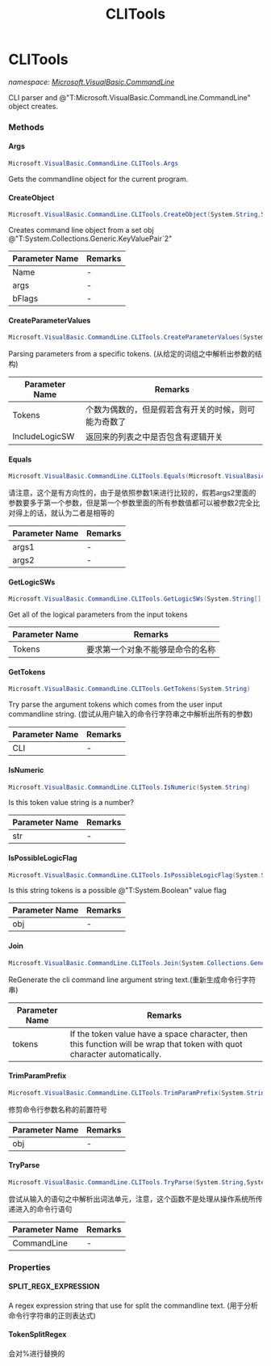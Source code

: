﻿---
title: CLITools
---

# CLITools
_namespace: [Microsoft.VisualBasic.CommandLine](N-Microsoft.VisualBasic.CommandLine.html)_

CLI parser and @"T:Microsoft.VisualBasic.CommandLine.CommandLine" object creates.

### Methods

#### Args
```csharp
Microsoft.VisualBasic.CommandLine.CLITools.Args
```
Gets the commandline object for the current program.

#### CreateObject
```csharp
Microsoft.VisualBasic.CommandLine.CLITools.CreateObject(System.String,System.Collections.Generic.IEnumerable{System.Collections.Generic.KeyValuePair{System.String,System.String}},System.Collections.Generic.IEnumerable{System.String})
```
Creates command line object from a set obj @"T:System.Collections.Generic.KeyValuePair`2"

|Parameter Name|Remarks|
|--------------|-------|
|Name|-|
|args|-|
|bFlags|-|


#### CreateParameterValues
```csharp
Microsoft.VisualBasic.CommandLine.CLITools.CreateParameterValues(System.String[],System.Boolean)
```
Parsing parameters from a specific tokens.
 (从给定的词组之中解析出参数的结构)

|Parameter Name|Remarks|
|--------------|-------|
|Tokens|个数为偶数的，但是假若含有开关的时候，则可能为奇数了|
|IncludeLogicSW|返回来的列表之中是否包含有逻辑开关|


#### Equals
```csharp
Microsoft.VisualBasic.CommandLine.CLITools.Equals(Microsoft.VisualBasic.CommandLine.CommandLine,Microsoft.VisualBasic.CommandLine.CommandLine)
```
请注意，这个是有方向性的，由于是依照参数1来进行比较的，假若args2里面的参数要多于第一个参数，但是第一个参数里面的所有参数值都可以被参数2完全比对得上的话，就认为二者是相等的

|Parameter Name|Remarks|
|--------------|-------|
|args1|-|
|args2|-|


#### GetLogicSWs
```csharp
Microsoft.VisualBasic.CommandLine.CLITools.GetLogicSWs(System.String[],System.String@)
```
Get all of the logical parameters from the input tokens

|Parameter Name|Remarks|
|--------------|-------|
|Tokens|要求第一个对象不能够是命令的名称|


#### GetTokens
```csharp
Microsoft.VisualBasic.CommandLine.CLITools.GetTokens(System.String)
```
Try parse the argument tokens which comes from the user input commandline string. 
 (尝试从用户输入的命令行字符串之中解析出所有的参数)

|Parameter Name|Remarks|
|--------------|-------|
|CLI|-|


#### IsNumeric
```csharp
Microsoft.VisualBasic.CommandLine.CLITools.IsNumeric(System.String)
```
Is this token value string is a number?

|Parameter Name|Remarks|
|--------------|-------|
|str|-|


#### IsPossibleLogicFlag
```csharp
Microsoft.VisualBasic.CommandLine.CLITools.IsPossibleLogicFlag(System.String)
```
Is this string tokens is a possible @"T:System.Boolean" value flag

|Parameter Name|Remarks|
|--------------|-------|
|obj|-|


#### Join
```csharp
Microsoft.VisualBasic.CommandLine.CLITools.Join(System.Collections.Generic.IEnumerable{System.String})
```
ReGenerate the cli command line argument string text.(重新生成命令行字符串)

|Parameter Name|Remarks|
|--------------|-------|
|tokens|If the token value have a space character, then this function will be wrap that token with quot character automatically.|


#### TrimParamPrefix
```csharp
Microsoft.VisualBasic.CommandLine.CLITools.TrimParamPrefix(System.String)
```
修剪命令行参数名称的前置符号

|Parameter Name|Remarks|
|--------------|-------|
|obj|-|


#### TryParse
```csharp
Microsoft.VisualBasic.CommandLine.CLITools.TryParse(System.String,System.String,System.Char)
```
尝试从输入的语句之中解析出词法单元，注意，这个函数不是处理从操作系统所传递进入的命令行语句

|Parameter Name|Remarks|
|--------------|-------|
|CommandLine|-|




### Properties

#### SPLIT_REGX_EXPRESSION
A regex expression string that use for split the commandline text.
 (用于分析命令行字符串的正则表达式)
#### TokenSplitRegex
会对%进行替换的

